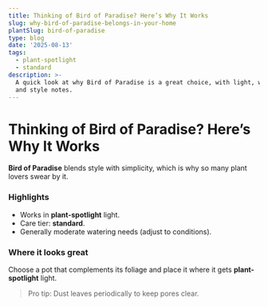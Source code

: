 ```yaml
---
title: Thinking of Bird of Paradise? Here’s Why It Works
slug: why-bird-of-paradise-belongs-in-your-home
plantSlug: bird-of-paradise
type: blog
date: '2025-08-13'
tags:
  - plant-spotlight
  - standard
description: >-
  A quick look at why Bird of Paradise is a great choice, with light, watering,
  and style notes.
---
```

# Thinking of Bird of Paradise? Here’s Why It Works

**Bird of Paradise** blends style with simplicity, which is why so many plant lovers swear by it.

### Highlights
- Works in **plant-spotlight** light.
- Care tier: **standard**.
- Generally moderate watering needs (adjust to conditions).

### Where it looks great
Choose a pot that complements its foliage and place it where it gets **plant-spotlight** light.
  
> Pro tip: Dust leaves periodically to keep pores clear.
